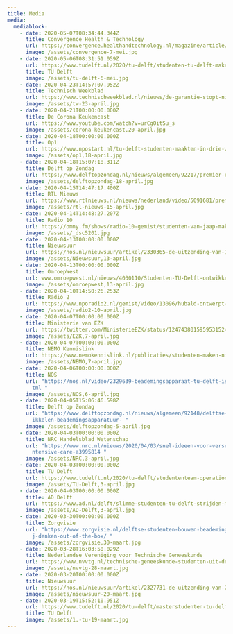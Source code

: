 ```yaml
---
title: Media
media:
  mediablock:
    - date: 2020-05-07T08:34:44.344Z
      title: Convergence Health & Technology
      url: https://convergence.healthandtechnology.nl/magazine/article/4/Dit%20beademingsapparaat%20is%20gemaakt%20in%2017%20dagen
      image: /assets/convergence-7-mei.jpg
    - date: 2020-05-06T08:31:51.059Z
      url: https://www.tudelft.nl/2020/tu-delft/studenten-tu-delft-maken-ontwerp-beademingsapparaat-online-beschikbaar-voor-internationaal-gebruik/
      title: TU Delft
      image: /assets/tu-delft-6-mei.jpg
    - date: 2020-04-23T14:57:07.952Z
      title: Technisch Weekblad
      url: https://www.technischweekblad.nl/nieuws/de-garantie-stopt-niet-bij-de-deur
      image: /assets/tw-23-april.jpg
    - date: 2020-04-21T00:00:00.000Z
      title: De Corona Keukencast
      url: https://www.youtube.com/watch?v=urCgOitSu_s
      image: /assets/corona-keukencast,20-april.jpg
    - date: 2020-04-18T00:00:00.000Z
      title: Op1
      url: https://www.npostart.nl/tu-delft-studenten-maakten-in-drie-weken-beademingsapparaat-voor-intensive-care/17-04-2020/POMS_BV_16087788
      image: /assets/op1,18-april.jpg
    - date: 2020-04-18T15:07:18.311Z
      title: Delft op Zondag
      url: https://www.delftopzondag.nl/nieuws/algemeen/92217/premier-rutte-brengt-bezoek-aan-operationair-
      image: /assets/delftopzondag-18-april.jpg
    - date: 2020-04-15T14:47:17.400Z
      title: RTL Nieuws
      url: https://www.rtlnieuws.nl/nieuws/nederland/video/5091681/premier-mark-rutte-neemt-kijkje-bij-nieuw-beademingsapparaat-van-tu
      image: /assets/rtl-nieuws-15-april.jpg
    - date: 2020-04-14T14:48:27.207Z
      title: Radio 10
      url: https://omny.fm/shows/radio-10-gemist/studenten-van-jaap-maken-in-3-weken-beademingsappa
      image: /assets/_dsc5201.jpg
    - date: 2020-04-13T00:00:00.000Z
      title: Nieuwsuur
      url: https://nos.nl/nieuwsuur/artikel/2330365-de-uitzending-van-13-april-hoe-kunnen-scholen-weer-open-beademingsapparaat-van-eigen-bodem-voorbereiden-op-economie-op-1-5-meter.html
      image: /assets/Nieuwsuur,13-april.jpg
    - date: 2020-04-13T00:00:00.000Z
      title: OmroepWest
      url: www.omroepwest.nl/nieuws/4030110/Studenten-TU-Delft-ontwikkelen-simpel-beademingsapparaat
      image: /assets/omroepwest,13-april.jpg
    - date: 2020-04-10T14:50:26.253Z
      title: Radio 2
      url: https://www.nporadio2.nl/gemist/video/13096/hubald-ontwerpt-met-medestudenten-beademingsapparaat-voor-coronapatienten
      image: /assets/radio2-10-april.jpg
    - date: 2020-04-07T00:00:00.000Z
      title: Ministerie van EZK
      url: https://twitter.com/MinisterieEZK/status/1247438015959531524?s=20
      image: /assets/EZK,7-april.jpg
    - date: 2020-04-07T00:00:00.000Z
      title: NEMO Kennislink
      url: https://www.nemokennislink.nl/publicaties/studenten-maken-nieuw-beademingsapparaat/
      image: /assets/NEMO,7-april.jpg
    - date: 2020-04-06T00:00:00.000Z
      title: NOS
      url: "https://nos.nl/video/2329639-beademingsapparaat-tu-delft-is-bijna-klaar.h\
        tml "
      image: /assets/NOS,6-april.jpg
    - date: 2020-04-05T15:06:46.598Z
      title: Delft op Zondag
      url: "https://www.delftopzondag.nl/nieuws/algemeen/92148/delftse-studenten-ontw\
        ikkelen-beademingsapparatuur- "
      image: /assets/delftopzondag-5-april.jpg
    - date: 2020-04-03T00:00:00.000Z
      title: NRC Handelsblad Wetenschap
      url: "https://www.nrc.nl/nieuws/2020/04/03/snel-ideeen-voor-verse-lucht-op-de-i\
        ntensive-care-a3995814 "
      image: /assets/NRC,3-april.jpg
    - date: 2020-04-03T00:00:00.000Z
      title: TU Delft
      url: https://www.tudelft.nl/2020/tu-delft/studententeam-operationair-heeft-werkend-prototype-voor-een-noodbeademingsapparaat/
      image: /assets/TU-Delft,3-april.jpg
    - date: 2020-04-03T00:00:00.000Z
      title: AD Delft
      url: https://www.ad.nl/delft/slimme-studenten-tu-delft-strijden-mee-tegen-corona-snel-nieuwe-beademingsapparatuur-in-de-maak~aaca1d18/
      image: /assets/AD-Delft,3-april.jpg
    - date: 2020-03-30T00:00:00.000Z
      title: Zorgvisie
      url: "https://www.zorgvisie.nl/delftse-studenten-bouwen-beademingsapparatuur-wi\
        j-denken-out-of-the-box/ "
      image: /assets/zorgvisie,30-maart.jpg
    - date: 2020-03-28T16:03:50.029Z
      title: Nederlandse Vereniging voor Technische Geneeskunde
      url: https://www.nvvtg.nl/technische-geneeskunde-studenten-uit-delft-ontwikkelen-simpel-beademingsapparaat-voor-corona-patienten/
      image: /assets/nvvtg-28-maart.jpg
    - date: 2020-03-20T00:00:00.000Z
      title: Nieuwsuur
      url: https://nos.nl/nieuwsuur/artikel/2327731-de-uitzending-van-20-maart-risico-s-voor-zorgpersoneel-meer-beademingsapparatuur-corona-aanpak-taiwan.html
      image: /assets/nieuwsuur-20-maart.jpg
    - date: 2020-03-19T15:52:10.951Z
      url: https://www.tudelft.nl/2020/tu-delft/masterstudenten-tu-delft-starten-initiatief-om-beademingsapparatuur-te-ontwikkelen/
      title: TU Delft
      image: /assets/1.-tu-19-maart.jpg
---
```

